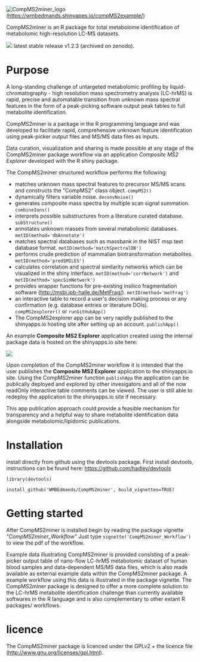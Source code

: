 ![CompMS2miner_logo](https://raw.githubusercontent.com/WMBEdmands/CompMS2miner/master/inst/shiny-apps/compMS2explorer/www/CompMS2minerLogo.png?token=AEhLqFJ1XT2XEii5PHex0YBQQiGJ4gLDks5XdHu0wA%3D%3D)(https://wmbedmands.shinyapps.io/compMS2example/)


CompMS2miner is an R package for total metabolome identification of metabolomic high-resolution LC-MS datasets.

<a href="http://dx.doi.org/10.5281/zenodo.56320" target="blank"><img src="https://zenodo.org/badge/doi/10.5281/zenodo.56320.svg"/></a> 
latest stable release v1.2.3 (archived on zenodo).

Purpose
========
A long-standing challenge of untargeted metabolomic profiling by liquid-chromatography - high resolution mass spectrometry analysis (LC-hrMS) is rapid, precise and automatable transition from unknown mass spectral features in the form of a peak-picking software output peak tables to full metabolite identification.

CompMS2miner is a package in the R programming language and was developed to facilitate rapid, comprehensive unknown feature identification using peak-picker output files and MS/MS data files as inputs. 

Data curation, visualization and sharing is made possible at any stage of the CompMS2miner package workflow via an application *Composite MS2 Explorer* developed with the R shiny package.

The CompMS2miner structured workflow performs the following: 
* matches unknown mass spectral features to precursor MS/MS scans and constructs the "CompMS2" class object. ```compMS2()```
* dynamically filters variable noise. ```deconvNoise()```
* generates composite mass spectra by multiple scan signal summation. ```combineIons()```
* interprets possible substructures from a literature curated database. ```subStructure()```
* annotates unknown masses from several metabolomic databases. ```metID(method='dbAnnotate')```
* matches spectral databases such as massbank in the NIST msp text database format. ```metID(method='matchSpectralDB')```
* performs crude prediction of mammalian biotransformation metabolites. ```metID(method='predSMILES')```
* calculates correlation and spectral similarity networks which can be visualized in the shiny interface. ```metID(method='corrNetwork')``` and ```metID(method='specSimNetwork')```
* provides wrapper functions for pre-existing insilico fragmentation software (http://msbi.ipb-halle.de/MetFrag/). ```metID(method='metFrag')```
* an interactive table to record a user's decision making process or any confirmation (e.g. database entries or literature DOIs). ```compMS2explorer()``` or ```runGitHubApp()```
* The CompMS2explorer app can be very rapidly published to the shinyapps.io hosting site after setting up an account. ```publishApp()```

An example **Composite MS2 Explorer** application created using the internal package data is hosted on the shinyapps.io site here: 

<a href="http://bit.ly/28QOxj6" target="blank"><img src="https://raw.githubusercontent.com/WMBEdmands/CompMS2miner/master/screenshotCompMS2explorer_260_120.png"/></a> 

Upon completion of the CompMS2miner workflow it is intended that the user publishes the **Composite MS2 Explorer** application  to the shinyapps.io site. Using the CompMS2miner function ```publishApp``` the application can be publically deployed and explored by other invesigators and all of the now readOnly interactive table comments can be viewed. The user is still able to redeploy the application to the shinyapps.io site if necessary. 

This app publication approach could provide a feasible mechanism for transparency and a helpful way to share metabolite identification data alongside metabolomic/lipidomic publications.

Installation
==============
install directly from github using the devtools package. First install devtools,
instructions can be found here: https://github.com/hadley/devtools

```{r}
library(devtools)

install_github('WMBEdmands/CompMS2miner', build_vignettes=TRUE)
```

Getting started
===============

After CompMS2miner is installed begin by reading the package vignette *"CompMS2miner_Workflow"*
Just type ```vignette('CompMS2miner_Workflow')``` to view the pdf of the workflow.

Example data illustrating CompMS2miner is provided consisting of a peak-picker output table of nano-flow LC-hrMS metabolomic dataset of human blood samples and data-dependent MS/MS data files, which is also made available as external example data within the CompMS2miner package. A example workflow using this data is illustrated in the package vignette. The CompMS2miner package is designed to offer a more complete solution to the LC-hrMS metabolite identification challenge than currently available softwares in the R language and is also complementary to other extant R packages/ workflows.

licence
=============
The CompMS2miner package is licenced under the GPLv2 + the licence file (http://www.gnu.org/licenses/gpl.html).

